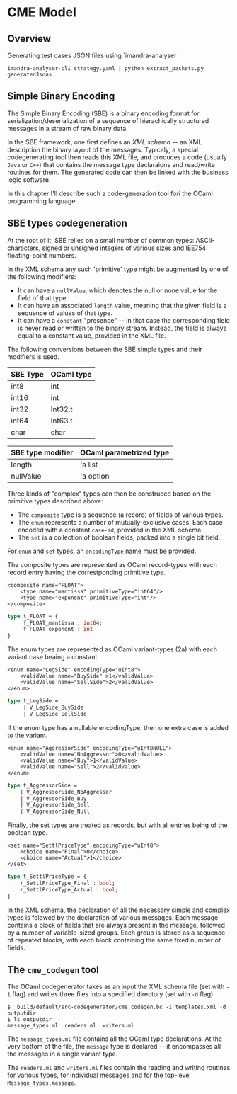 # CME Model
## Overview

Generating test cases JSON files using `imandra-analyser
```
imandra-analyser-cli strategy.yaml | python extract_packets.py generatedJsons
```

## Simple Binary Encoding  
The Simple Binary Encoding (SBE) is a binary encoding format for
serialization/deserialization of a sequence of hierachically structured
messages in a stream of raw binary data.  

In the SBE framework, one first defines an *XML schema* -- an XML description
the binary layout of the messages.  Typicaly, a special codegenerating tool
then reads this XML file, and produces a code (usually `Java` or `C++`) that
contains the message type declaraions and read/write routines for them. The
generated code can then be linked with the business logic software.  

In this chapter I'll describe such a code-generation tool fori the OCaml
programming language.
 
## SBE types codegeneration 

At the root of it, SBE relies on a small number of common types:
ASCII-characters, signed or unsigned integers of various sizes and IEE754
floating-point numbers. 
    
In the XML schema any such 'primitive' type might be augmented by one of the
following modifiers:

- It can have a `nullValue`, which denotes the null or none value for the
      field of that type. 
- It can have an associated `length` value, meaning that the given field is
      a sequence of values of that type. 
- It can have a `constant`  "presence" -- in that case the corresponding
      field is never read or written to the binary stream.  Instead, the field
      is always equal to a constant value, provided in the XML file.

The following conversions between the SBE simple types and their modifiers is
used.

| SBE Type    | OCaml type  |
| ----------- | ----------- |
| int8        | int         |
| int16       | int         |
| int32       | Int32.t     |
| int64       | Int63.t     |
| char        | char        |


| SBE type modifier | OCaml parametrized type |
| ----------------- | ----------------------- |
| length            | 'a list                 |
| nullValue         | 'a option               |

Three kinds of "complex" types can then be construced based on the primitive
types described above:

- The `composite` type is a sequence (a record) of fields of various types.  
- The `enum` represents a number of mutually-exclusive cases. Each case
      encoded with a constant `case-id`, provided in the XML schema.
- The `set` is a collection of boolean fields, packed into a single bit
      field.  

For `enum` and `set` types, an `encodingType` name must be provided.

The composite types are represented as OCaml record-types with
each record entry having the correstponding primitive type. 

```
<composite name="FLOAT">
    <type name="mantissa" primitiveType="int64"/>
    <type name="exponent" primitiveType="int"/>
</composite>
```
```ocaml
type t_FLOAT = {
     f_FLOAT_mantissa : int64;
     f_FLOAT_exponent : int
}
```

The enum types are represented as OCaml variant-types (2a) with each variant
case beaing a constant.

```
<enum name="LegSide" encodingType="uInt8">
    <validValue name="BuySide" >1</validValue>
    <validValue name="SellSide">2</validValue>
</enum>
```
```ocaml
type t_LegSide =
     | V_LegSide_BuySide
     | V_LegSide_SellSide
 ```

If the enum type has a nullable encodingType, then one extra case is added to the variant.  

```
<enum name="AggressorSide" encodingType="uInt8NULL">
    <validValue name="NoAggressor">0</validValue>
    <validValue name="Buy">1</validValue>
    <validValue name="Sell">2</validValue>
</enum>
```

```ocaml
type t_AggressorSide =
    | V_AggressorSide_NoAggressor
    | V_AggressorSide_Buy
    | V_AggressorSide_Sell
    | V_AggressorSide_Null
```

Finally, the set types are treated as records, but with all entries
being of the boolean type.

```
<set name="SettlPriceType" encodingType="uInt8">
    <choice name="Final">0</choice>
    <choice name="Actual">1</choice>
</set>
```

```ocaml
type t_SettlPriceType = {
    r_SettlPriceType_Final : bool;
    r_SettlPriceType_Actual : bool;
}
```
In the XML schema, the declaration of all the necessary simple and complex
types is folowed by the declaration of various messages. Each message contains
a block of fields that are always present in the message, followed by a number
of variable-sized groups. Each group is stored as a sequence of repeated
blocks, with each block containing the same fixed number of fields.

## The `cme_codegen` tool

The OCaml codegenerator takes as an input the XML schema file (set with `-i`
flag) and writes three files into a specified directory (set with `-d` flag)

```
$ _build/default/src-codegenerator/cme_codegen.bc -i templates.xml -d outputdir
$ ls outputdir
message_types.ml  readers.ml  writers.ml
```

The `message_types.ml` file contains all the OCaml type declarations. At the
very bottom of the file, the `message` type is declared -- it encompasses all
the messages in a single variant type.

The `readers.ml` and `writers.ml` files contain the reading and writing
routines for various types, for individual messages and for the top-level
`Message_types.message`. 


